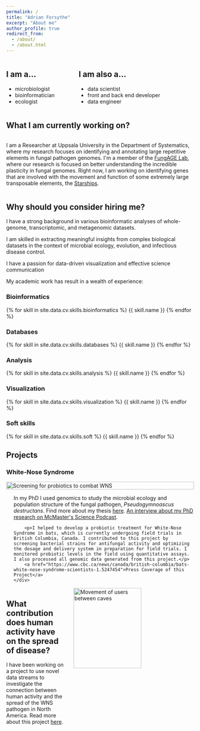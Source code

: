 ```yaml
---
permalink: /
title: "Adrian Forsythe"
excerpt: "About me"
author_profile: true
redirect_from:
  - /about/
  - /about.html
---
```


<div style="display: flex; align-items: stretch; margin-bottom: 20px; flex-wrap: wrap;">
    <div style="flex: 1; padding-right: 20px;">
        <h2>I am a...</h2>
        <ul>
          <li>microbiologist</li>
          <li>bioinformatician</li>
          <li>ecologist</li>
        </ul>
    </div>
    <div style="flex: 2; padding-left: 20px;">
        <h2>I am also a...</h2>
        <ul>
          <li>data scientist</li>
          <li>front and back end developer</li>
          <li>data engineer</li>
        </ul>
    </div>

</div>

## What I am currently working on?

<div style="display: flex; align-items: stretch; margin-bottom: 20px; flex-wrap: wrap;">
    <div style="flex: 1;">
      <p>I am a Researcher at Uppsala University in the Department of Systematics, where my research focuses on identifying and annotating large repetitive elements in fungal pathogen genomes. I'm a member of the <a href="https://fungage.github.io/">FungAGE Lab</a>, where our research is focused on better understanding the incredible plasticity in fungal genomes. Right now, I am working on identifying genes that are involved with the movement and function of some extremely large transposable elements, the <a href="https://doi.org/10.1093/molbev/msac109">Starships</a>.</p>
    </div>
</div>

<!-- <img src="images/labwork.jpeg" alt="Getting my hands dirty" style="display:block; margin-left:auto; margin-right:auto; width:100%; max-width:800px;"> -->

## Why should you consider hiring me?

I have a strong background in various bioinformatic analyses of whole-genome, transcriptomic, and metagenomic datasets.

I am skilled in extracting meaningful insights from complex biological datasets in the context of microbial ecology, evolution, and infectious disease control.

I have a passion for data-driven visualization and effective science communication

My academic work has result in a wealth of experience:

<!-- <img src="images/skills.png" alt="" style="display:block; margin-left:auto; margin-right:auto; width:100%; max-width:800px;"> -->
<div class="tag-cloud">
    <section class="skills">
        <div class="tag-group bioinformatics">
            <h3>Bioinformatics</h3>
            {% for skill in site.data.cv.skills.bioinformatics %}
                <span class="tag tag-specialty">{{ skill.name }}</span>
            {% endfor %}
        </div>
        <div class="tag-group databases">
            <h3>Databases</h3>
            {% for skill in site.data.cv.skills.databases %}
                <span class="tag tag-skill">{{ skill.name }}</span>
            {% endfor %}
        </div>
        <div class="tag-group analysis">
            <h3>Analysis</h3>
            {% for skill in site.data.cv.skills.analysis %}
                <span class="tag tag-skill">{{ skill.name }}</span>
            {% endfor %}
        </div>
        <div class="tag-group visualization">
            <h3>Visualization</h3>
            {% for skill in site.data.cv.skills.visualization %}
                <span class="tag tag-skill">{{ skill.name }}</span>
            {% endfor %}
        </div>
        <div class="tag-group soft">
            <h3>Soft skills</h3>
            {% for skill in site.data.cv.skills.soft %}
                <span class="tag tag-skill">{{ skill.name }}</span>
            {% endfor %}
        </div>
    </section>
</div>

## Projects

### White-Nose Syndrome

<div style="display: flex; align-items: stretch; margin-bottom: 20px; flex-wrap: wrap;">
    <div style="flex: 2; min-width: 200px;">
        <img src="images/probiotics.jpg" alt="Screening for probiotics to combat WNS" style="width: 100%; height: 100%; object-fit: cover;">
    </div>
    <div style="flex: 2; padding-left: 20px;">
        <p>In my PhD I used genomics to study the microbial ecology and population structure of the fungal pathogen, <i>Pseudogymnoascus destructans</i>. Find more about my thesis <a href="https://adrianforsythe.github.io/posts/2020/09/phdthesis/index.html">here</a>. <a href="https://d3ctxlq1ktw2nl.cloudfront.net/staging/2019-9-3/25951353-44100-2-6d37e687523c.m4a">An interview about my PhD research on McMaster's Science Podcast</a>.</p>

        <p>I helped to develop a probiotic treatment for White-Nose Syndrome in bats, which is currently undergoing field trials in British Columbia, Canada. I contributed to this project by screening bacterial strains for antifungal activity and optimizing the dosage and delivery system in preparation for field trials. I monitored probiotic levels in the field using quantitative assays. I also processed all genomic data generated from this project.</p>
        <a href="https://www.cbc.ca/news/canada/british-columbia/bats-white-nose-syndrome-scientists-1.5247454">Press Coverage of this Project</a>
    </div>

</div>

<div style="display: flex; align-items: stretch; margin-bottom: 20px; flex-wrap: wrap;">
    <div style="flex: 1; padding-right: 20px;">
        <h2>What contribution does human activity have on the spread of disease?</h2>
        <p>I have been working on a project to use novel data streams to investigate the connection between human activity and the spread of the WNS pathogen in North America. Read more about this project <a href="https://adrianforsythe.github.io/posts/2020/01/DoesHumanActivityContributetotheSpreadofWhiteNoseSyndrome/index.html">here</a>.</p>
    </div>
    <div style="flex: 2; min-width: 200px;">
        <img src="images/users_year.gif" alt="Movement of users between caves" style="width: 75%; height: 75%;  object-fit: cover;">
    </div>
</div>

